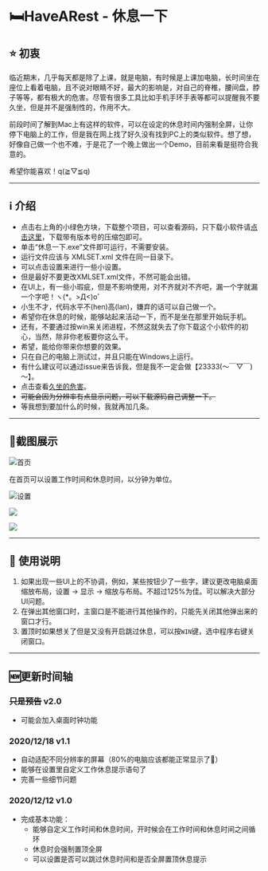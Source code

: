 # :bed:HaveARest - 休息一下

## :star: 初衷

临近期末，几乎每天都是除了上课，就是电脑，有时候是上课加电脑，长时间坐在座位上看着电脑，且不说对眼睛不好，最大的影响是，对自己的脊椎，腰间盘，脖子等等，都有极大的危害。尽管有很多工具比如手机手环手表等都可以提醒我不要久坐，但是并不是强制性的，作用不大。

前段时间了解到Mac上有这样的软件，可以在设定的休息时间内强制全屏，让你停下电脑上的工作，但是我在网上找了好久没有找到PC上的类似软件。想了想，好像自己做一个也不难，于是花了一个晚上做出一个Demo，目前来看是挺符合我意的。

希望你能喜欢！q(≧▽≦q)

---

## :information_source: 介绍

- 点击右上角的小绿色方块，下载整个项目，可以查看源码，只下载小软件请[点击这里](https://github.com/LevsCherish/HaveARest/releases)，下载带有版本号的压缩包即可。
- 单击“休息一下.exe”文件即可运行，不需要安装。
- 运行文件应该与 XMLSET.xml 文件在同一目录下。
- 可以点击设置来进行一些小设置。
- 但是最好不要更改XMLSET.xml文件，不然可能会出错。
- 在UI上，有一些小瑕疵，但是不影响使用，对不齐就对不齐吧，漏一个字就漏一个字吧！ヽ(*。>Д<)o゜
- 小生不才，代码水平不(hen)高(lan)，嫌弃的话可以自己做一个。
- 希望你在休息的时候，能够站起来活动一下，而不是坐在那里开始玩手机。
- 还有，不要通过按win来关闭进程，不然这就失去了你下载这个小软件的初心，当然，除非你老板要你这么干。
- 希望，能给你带来你想要的效果。
- 只在自己的电脑上测试过，并且只能在Windows上运行。
- 有什么建议可以通过issue来告诉我，但是我不一定会做【23333(～￣▽￣)～】。
- 点击查看[久坐的危害](https://m.baidu.com/bh/m/detail/vc_10883166790730183940)。
- ~~可能会因为分辨率有点显示问题，可以下载源码自己调整一下。~~
- 等我想到要加什么的时候，我就再加几条。

---

## :rainbow:截图展示

![首页](https://hbimg.huabanimg.com/8183f88ca97aaee40f05b43ac1f41db9853200ec315b-5ETjf8_fw658/format/webp)

在首页可以设置工作时间和休息时间，以分钟为单位。

![设置](https://hbimg.huabanimg.com/a0ce6da77fdddb79cfade90321e592d64259e3bb6044-BptQNH_fw658/format/webp)

![](https://hbimg.huabanimg.com/9397746ef7c436a35f37df2aa180bae5854409f6321a-GrNmRb_fw658/format/webp)

![](https://hbimg.huabanimg.com/f94d953380ce62668a6b714f9ab8e14c738efb785af9-CHViNk_fw658/format/webp)



---

## :bookmark_tabs: 使用说明

1. 如果出现一些UI上的不协调，例如，某些按钮少了一些字，建议更改电脑桌面缩放布局，设置 -> 显示 -> 缩放与布局。不超过125%为佳。可以解决大部分UI问题。
2. 在弹出其他窗口时，主窗口是不能进行其他操作的，只能先关闭其他弹出来的窗口才行。
3. 置顶时如果想关了但是又没有开启跳过休息，可以按`WIN`键，选中程序右键关闭窗口。

---

## :new:更新时间轴

### ~~只是预告~~ v2.0

- 可能会加入桌面时钟功能



### 2020/12/18 v1.1

- 自动适配不同分辨率的屏幕（80%的电脑应该都能正常显示了:thinking:）
- 能够在设置里自定义工作休息提示语句了
- 完善一些细节问题



### 2020/12/12 v1.0

- 完成基本功能：
  - 能够自定义工作时间和休息时间，开时候会在工作时间和休息时间之间循环
  - 休息时会强制置顶全屏
  - 可以设置是否可以跳过休息时间和是否全屏置顶休息提示